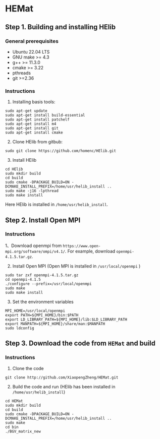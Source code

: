 # HEMat
## Step 1. Building and installing HElib
### General prerequisites
* Ubuntu 22.04 LTS
* GNU make >= 4.3
* g++ >= 11.3.0
* cmake >= 3.22
* pthreads
* git >=2.36
### Instructions
1. Installing basis tools:
```
sudo apt-get update
sudo apt-get install build-essential
sudo apt-get install patchelf
sudo apt-get install m4
sudo apt-get install git
sudo apt-get install cmake
```
2. Clone HElib from gitbub:
```
sudo git clone https://github.com/homenc/HElib.git
```
3. Install HElib
```
cd HElib
sudo mkdir build
cd build
sudo cmake -DPACKAGE_BUILD=ON -DCMAKE_INSTALL_PREFIX=/home/usr/helib_install ..
sudo make -j16 -lpthread
sudo make install
```
Here HElib is installed in `/home/usr/helib_install`. 

## Step 2. Install Open MPI 
### Instructions

1、Download openmpi from `https://www.open-mpi.org/software/ompi/v4.1/`. For example, download `openmpi-4.1.5.tar.gz`.

2. Install Open MPI (Open MPI is installed in `/usr/local/openmpi` )
```
sudo tar zxf openmpi-4.1.5.tar.gz
cd openmpi-4.1.5
./configure --prefix=/usr/local/openmpi
sudo make
sudo make install
```

3. Set the environment variables
```
MPI_HOME=/usr/local/openmpi
export PATH=${MPI_HOME}/bin:$PATH
export LD_LIBRARY_PATH=${MPI_HOME}/lib:$LD_LIBRARY_PATH
export MANPATH=${MPI_HOME}/share/man:$MANPATH
sudo ldconfig
```

## Step 3. Download the code from `HEMat` and build

### Instructions

1. Clone the code
```
git clone http://github.com/XiaopengZheng/HEMat.git
```

2. Build the code and run (HElib has been installed in `/home/usr/helib_install`)
```
cd HEMat
sudo mkdir build
cd build
sudo cmake -DPACKAGE_BUILD=ON -DCMAKE_INSTALL_PREFIX=/home/usr/helib_install ..
sudo make
cd bin
./BGV_matrix_new
```



